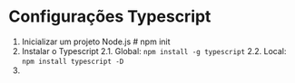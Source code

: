 # Configurações Typescript

1. Inicializar um projeto Node.js # npm init
2. Instalar o Typescript
  2.1. Global: `npm install -g typescript`
  2.2. Local: `npm install typescript -D`
3. 
 
